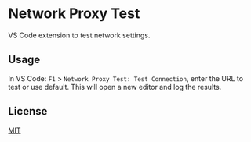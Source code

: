 # Network Proxy Test

VS Code extension to test network settings.

## Usage

In VS Code: `F1` > `Network Proxy Test: Test Connection`, enter the URL to test or use default. This will open a new editor and log the results.

## License

[MIT](LICENSE)
